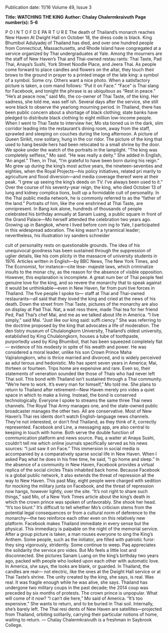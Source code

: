 Publication date: 11/16
Volume 49, Issue 3

**Title: WATCHING THE KING**
**Author: Chalay Chalermkraivuth**
**Page number(s): 5-6**

P O I N T  O F  D E PA R T U R E
The death of Thailand’s monarch reaches New Haven
At Dwight Hall on October 18, the dress code is black. 
King Bhumibol Adulyadej of Thailand has died, and over 
one hundred people from Connecticut, Massachusetts, 
and Rhode Island have congregated at a service organized 
by Thai undergraduates at Yale. Among the mourners are 
the staff of New Haven’s Thai and Thai-owned restau­
rants: Thai Taste, Pad Thai, Anaya’s Sushi, York Street 
Noodle Place, and Jeera Thai. As people come forward 
to place candles and flowers on the altar, they touch their 
brows to the ground in prayer to a printed image of the 
late king: a symbol of a symbol. Some cry. Others want a 
nice photo. When a satisfactory picture is taken, a com­
mand follows: “Put it on Face.” “Face” is Thai slang for 
Facebook, and tonight the phrase is as ubiquitous as “Rest 
in peace.”
“He’s at peace now,” said Mo, the co-owner of Thai 
Taste, of the king. Her sadness, she told me, was self­
ish. Several days after the service, she still wore black 
to observe the yearlong mourning period. In Thailand, 
there has been public concern about a shortage of 
black clothing; state banks have pledged to distribute 
black clothing to eight million low-income people. 
When I went to Thai Taste to interview her, Mo sta­
tioned us in the dark, slim corridor leading into the 
restaurant’s dining room, away from the staff, sprawled 
and sleeping on couches during the long afternoon. A 
picture of Queen Sirikit, now solitary, hung in the cor­
ridor. The picture of the king that used to hang beside 
hers had been relocated to a small shrine by the door.
We spoke under the watch of the portraits in the 
lamplight. “The king was completely selfless,” Mo 
said. “He was really a deity.” She added in English, “An 
angel.” Then, in Thai, “I’m grateful to have been born 
during his reign.” Mo grew up during the king’s most 
active years, the nineteen-seventies and eighties, when 
the Royal Projects—his policy initiatives, related pri­
marily to agriculture and flood diversion—and media 
coverage thereof were at their peak. “I grew up seeing 
the king’s deeds on TV. I’ve always been used to it.”
Over the course of his seventy-year reign, the king, 
who died October 13 of lung and kidney complica­
tions, built up a formidable cult of personality. In the 
Thai public media network, he is commonly referred 
to as the “father of the land.” Portraits of him, like the 
one enshrined at Thai Taste, are omnipresent. In Bang­
kok alone, hundreds of thousands of people celebrated 
his birthday annually at Sanam Luang, a public square 
in front of the Grand Palace—Mo herself attended the 
celebration two years ago. 
Growing up in Bangkok, where I lived before com­
ing to Yale, I participated in this widespread adoration. 
The king wasn’t a tyrannical leader; nevertheless, his 
illustration ivy sanders schneider

cult of personality rests on questionable grounds. The 
idea of his unequivocal goodness has been sustained 
through the suppression of uglier details, like his com­
plicity in the massacre of university students in 1976.
Articles written in English—by BBC News, The New 
York Times, and The Economist, for instance—cite lèse-
majesté laws, which criminalize insults to the monar­
chy, as the reason for the absence of visible opposition. 
However, this explanation is incomplete. A great num­
ber of Thai people feel genuine love for the king, and 
so revere the monarchy that to speak against it would 
be unthinkable—even in New Haven, far from puni­
tive forces in Thailand. The five people I spoke to—
staff at Thai and Thai-owned restaurants—all said that 
they loved the king and cried at the news of his death.
Down the street from Thai Taste, pictures of the 
monarchy are also on display at Pad Thai. Nat, a wait­
ress there, made Thai tea for her friend Ped, Pad Thai’s 
chef Mai, and me as we talked about life in America. 
“I live simply,” said Mai. “Just like our king said: suffi­
ciency.” She was referring to the doctrine proposed by 
the king that advocates a life of moderation. The den­
tistry museum of Chulalongkorn University, Thailand’s 
oldest university, established by King Chulalongkorn, 
houses a tube of toothpaste, purportedly used by King 
Bhumibol, that has been squeezed completely flat—
evidence of his modesty in spite of his wealth and 
power. He was considered a moral leader, unlike his 
son Crown Prince Maha Vajiralongkorn, who is thrice 
married and divorced, and is widely perceived as adul­
terous and hedonistic.
Mo has spent seven years in America; Mai, thirteen 
or fourteen. Trips home are expensive and rare. Even 
so, their statements of veneration sounded like those of 
Thais who had never left Thai soil. 
This bond with Thailand isn’t sustained through a 
Thai community. “We’re here to work. It’s every man 
for himself,” Mo told me. She plans to return to 
Thailand after retirement—New Haven merely pro­
vides a quiet space in which to make a living.
Instead, the bond is conserved technologically. 
Everyone I spoke to streams the same three Thai news 
channels. The Royal Thai Army manages one, and the 
state-owned public broadcaster manages the other two. 
All are conservative. Most of New Haven’s Thai res­
idents don’t watch English-language news channels. 
They’re not interested, or don’t find Thailand, as they 
think of it, correctly represented.
Facebook and Line, a messaging app, are also central 
to keeping in touch with home. Both serve the double 
function of communication platform and news source. 
Paq, a waiter at Anaya Sushi, couldn’t tell me which 
online journals specifically served as his news sources: 
“I just saw it on Face.” This immersion in social media 
is accompanied by a comparatively sparse social life in 
New Haven. When I asked Paq what he does in his free 
time, he said, “I go home and sleep.” In the absence of a 
community in New Haven, Facebook provides a virtual 
replica of the social circles Thais inhabited back home. 
Because Facebook is a global public network, it also 
extends the threat of repression all the way to New 
Haven. This past May, eight people were charged with 
sedition for mocking the military junta on Facebook, 
and the threat of repression now hangs, however lightly, 
over the site. “It’s not right to share such things,” said 
Mo, of a New York Times article about the king’s death 
in which the crown prince was spoken of unfavorably. 
She shook her head. “It’s too blunt.” It’s difficult to tell 
whether Mo’s criticism stems from the potential legal 
consequences or from a cultural norm of deference to 
the monarchy—the two reinforce each other even on 
this relatively new platform. Facebook makes Thailand 
immediate in every sense but the physical.
This immediacy is palpable on the night of the 
memorial service. After a group picture is taken, a 
man rouses everyone to sing the King’s Anthem. Some 
people, such as the initiator, are filled with patriotic 
furor: they sing vigorously, stridently. Some continue 
to weep. Paq appreciates the solidarity the service pro­
vides. But Mo feels a little lost and disconnected. She 
pictures Sanam Luang on the king’s birthday two years 
ago, packed with people who looked upon each other 
with automatic love. In America, she says, the looks are 
blank, or guarded. In Thailand, the candles are real—
not electric, like the ones at the Dwight Hall service or 
at Thai Taste’s shrine. The unity created by the king, 
she says, is real.
Was real. It was fragile enough while he was alive, 
she says. Thailand has undergone two military coups 
in the past decade; the 2014 coup was preceded by six 
months of protests. The crown prince is unpopular. 
What will come of it now?
 “I can’t die here,” Mo said of America. “It’s too 
expensive.” She wants to return, and to be buried in 
Thai soil. Internally, she’s barely left. The Thai resi­
dents of New Haven are satellites—projected from 
Thailand, orbiting solitarily, carrying their particular 
notions of home, waiting to return.
— Chalay Chalermkraivuth is a 
freshman in Saybrook College.